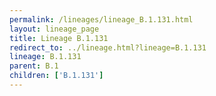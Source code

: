 ```yaml
---
permalink: /lineages/lineage_B.1.131.html
layout: lineage_page
title: Lineage B.1.131
redirect_to: ../lineage.html?lineage=B.1.131
lineage: B.1.131
parent: B.1
children: ['B.1.131']
---
```

